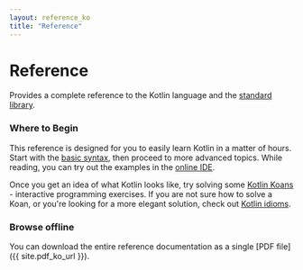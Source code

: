 ```yaml
---
layout: reference_ko
title: "Reference"
---
```


# Reference

Provides a complete reference to the Kotlin language and the [standard library](/api/latest/jvm/stdlib/index.html).

### Where to Begin

This reference is designed for you to easily learn Kotlin in a matter of hours.
Start with the [basic syntax](basic-syntax.html), then proceed to more advanced topics.
While reading, you can try out the examples in the [online IDE](http://try.kotlinlang.org/).

Once you get an idea of what Kotlin looks like, try solving some [Kotlin Koans](/docs/tutorials/koans.html) - interactive programming exercises.
If you are not sure how to solve a Koan, or you're looking for a more elegant solution, check out [Kotlin idioms](idioms.html).


### Browse offline
You can download the entire reference documentation as a single [PDF file]({{ site.pdf_ko_url }}).

